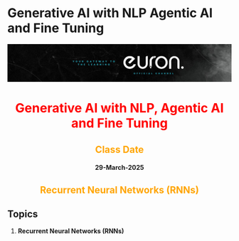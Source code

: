 # Generative AI with NLP Agentic AI and Fine Tuning

![euron](https://github.com/MohammadWasiq0786/Generative-AI-with-NLP-Agentic-AI-and-Fine-Tuning/blob/main/euronone.jpeg)

<center> <h1 style= "color:red"> Generative AI with NLP, Agentic AI and Fine Tuning </h1> </center>

<center> <h2 style= "color:orange"> Class Date </h2> </center>

<center> <h4> 29-March-2025 </h4> </center>

<center> <h2 style= "color:orange"> Recurrent Neural Networks (RNNs) </h2> </center>

## Topics

1. **Recurrent Neural Networks (RNNs)**